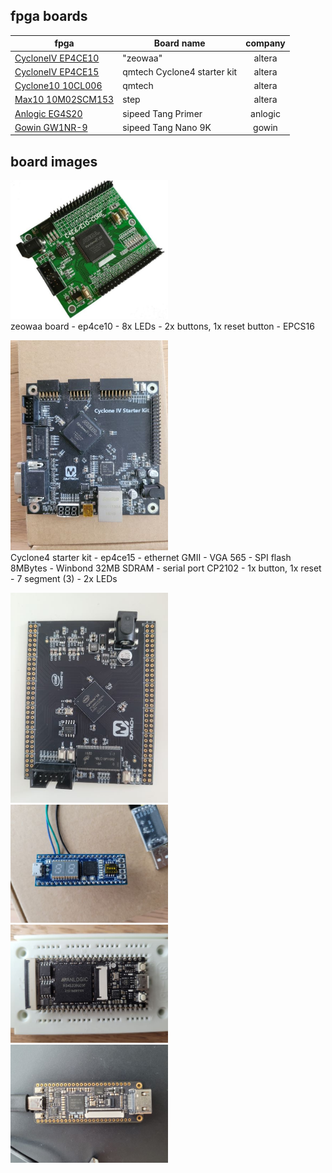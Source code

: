 ## fpga boards

| fpga              | Board name | company |
|-------------------|------------|:--------:|
| [CycloneIV	EP4CE10](https://www.aliexpress.com/item/32812945851.html?spm=a2g0o.order_list.0.0.21ef1802oBoC0a) | "zeowaa" | altera   |
| [CycloneIV EP4CE15](https://github.com/bbttko/CYCLONE_IV_STARTER_KIT) | qmtech Cyclone4 starter kit | altera   |
| [Cyclone10 10CL006](https://github.com/bbttko/QM_Cyclone10_10CL006) | qmtech | altera |
| [Max10 10M02SCM153](https://github.com/bbttko/STEP-MAX10)| step | altera |
| [Anlogic EG4S20](https://github.com/bbttko/Tang_FPGA_Examples)| sipeed Tang Primer | anlogic |
| [Gowin GW1NR-9](https://github.com/sipeed/TangNano-9K-example) | sipeed Tang Nano 9K | gowin |


## board images

<img src="/image/ep4ce10_zeowaa.JPG" width=50% alt="ep4ce10 zeowaa board"><br>
zeowaa board
	- ep4ce10
	- 8x LEDs
	- 2x buttons, 1x reset button
	- EPCS16
	
<img src="/image/Cyc4StarterKit.JPG" width=50% alt="ep4ce15 qmtech cyclone4 starter kit"><br>
Cyclone4 starter kit
	- ep4ce15
	- ethernet GMII
	- VGA 565
	- SPI flash 8MBytes
	- Winbond 32MB SDRAM
	- serial port CP2102
	- 1x button, 1x reset
	- 7 segment (3)
	- 2x LEDs
	
<img src="/image/Cyclone10_qmtech.JPG" width=50% alt="cyclone10 qmtech"><br>
<img src="/image/StepFPGA_Max10.JPG" width=50% alt="max10 StepFPGA"><br>
<img src="/image/TangPrimer_Anlogic.JPG" width=50% alt="Anlogic TangPrimer"><br>
<img src="/image/TangNano9K.JPG" width=50% alt="Gowin TangNano9K"><br>

	
	